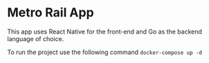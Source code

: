 # Metro Rail App

This app uses React Native for the front-end and Go as the backend language of choice.

To run the project use the following command
`docker-compose up -d`
